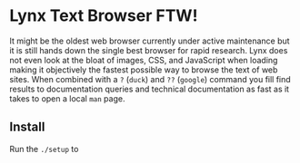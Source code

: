 # Lynx Text Browser FTW!

It might be the oldest web browser currently under active maintenance but it is still hands down the single best browser for rapid research. Lynx does not even look at the bloat of images, CSS, and JavaScript when loading making it objectively the fastest possible way to browse the text of web sites. When combined with a `?` (`duck`) and `??` (`google`) command you fill find results to documentation queries and technical documentation as fast as it takes to open a local `man` page.

## Install

Run the `./setup` to
